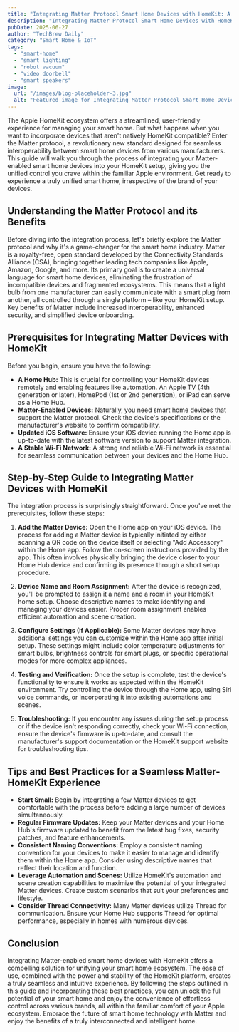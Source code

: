 ```yaml
---
title: "Integrating Matter Protocol Smart Home Devices with HomeKit: A Step-by-Step Guide for Seamless Apple Ecosystem Control"
description: "Integrating Matter Protocol Smart Home Devices with HomeKit: A Step-by-Step Guide for Seamless Apple Ecosystem Control"
pubDate: 2025-06-27
author: "TechBrew Daily"
category: "Smart Home & IoT"
tags:
  - "smart-home"
  - "smart lighting"
  - "robot vacuum"
  - "video doorbell"
  - "smart speakers"
image:
  url: "/images/blog-placeholder-3.jpg"
  alt: "Featured image for Integrating Matter Protocol Smart Home Devices with HomeKit: A Step-by-Step Guide for Seamless Apple Ecosystem Control"
---
```


The Apple HomeKit ecosystem offers a streamlined, user-friendly experience for managing your smart home.  But what happens when you want to incorporate devices that aren't natively HomeKit compatible?  Enter the Matter protocol, a revolutionary new standard designed for seamless interoperability between smart home devices from various manufacturers.  This guide will walk you through the process of integrating your Matter-enabled smart home devices into your HomeKit setup, giving you the unified control you crave within the familiar Apple environment.  Get ready to experience a truly unified smart home, irrespective of the brand of your devices.


## Understanding the Matter Protocol and its Benefits

Before diving into the integration process, let's briefly explore the Matter protocol and why it's a game-changer for the smart home industry.  Matter is a royalty-free, open standard developed by the Connectivity Standards Alliance (CSA), bringing together leading tech companies like Apple, Amazon, Google, and more.  Its primary goal is to create a universal language for smart home devices, eliminating the frustration of incompatible devices and fragmented ecosystems.  This means that a light bulb from one manufacturer can easily communicate with a smart plug from another, all controlled through a single platform – like your HomeKit setup.  Key benefits of Matter include increased interoperability, enhanced security, and simplified device onboarding.


## Prerequisites for Integrating Matter Devices with HomeKit

Before you begin, ensure you have the following:

* **A Home Hub:**  This is crucial for controlling your HomeKit devices remotely and enabling features like automation.  An Apple TV (4th generation or later), HomePod (1st or 2nd generation), or iPad can serve as a Home Hub.
* **Matter-Enabled Devices:**  Naturally, you need smart home devices that support the Matter protocol. Check the device's specifications or the manufacturer's website to confirm compatibility.
* **Updated iOS Software:** Ensure your iOS device running the Home app is up-to-date with the latest software version to support Matter integration.
* **A Stable Wi-Fi Network:** A strong and reliable Wi-Fi network is essential for seamless communication between your devices and the Home Hub.

## Step-by-Step Guide to Integrating Matter Devices with HomeKit

The integration process is surprisingly straightforward.  Once you've met the prerequisites, follow these steps:

1. **Add the Matter Device:** Open the Home app on your iOS device.  The process for adding a Matter device is typically initiated by either scanning a QR code on the device itself or selecting "Add Accessory" within the Home app.  Follow the on-screen instructions provided by the app. This often involves physically bringing the device closer to your Home Hub device and confirming its presence through a short setup procedure.

2. **Device Name and Room Assignment:** After the device is recognized, you'll be prompted to assign it a name and a room in your HomeKit home setup.  Choose descriptive names to make identifying and managing your devices easier.  Proper room assignment enables efficient automation and scene creation.

3. **Configure Settings (If Applicable):**  Some Matter devices may have additional settings you can customize within the Home app after initial setup. These settings might include color temperature adjustments for smart bulbs, brightness controls for smart plugs, or specific operational modes for more complex appliances.

4. **Testing and Verification:** Once the setup is complete, test the device's functionality to ensure it works as expected within the HomeKit environment.  Try controlling the device through the Home app, using Siri voice commands, or incorporating it into existing automations and scenes.

5. **Troubleshooting:** If you encounter any issues during the setup process or if the device isn't responding correctly, check your Wi-Fi connection, ensure the device's firmware is up-to-date, and consult the manufacturer's support documentation or the HomeKit support website for troubleshooting tips.

## Tips and Best Practices for a Seamless Matter-HomeKit Experience

* **Start Small:** Begin by integrating a few Matter devices to get comfortable with the process before adding a large number of devices simultaneously.
* **Regular Firmware Updates:** Keep your Matter devices and your Home Hub's firmware updated to benefit from the latest bug fixes, security patches, and feature enhancements.
* **Consistent Naming Conventions:** Employ a consistent naming convention for your devices to make it easier to manage and identify them within the Home app.  Consider using descriptive names that reflect their location and function.
* **Leverage Automation and Scenes:** Utilize HomeKit's automation and scene creation capabilities to maximize the potential of your integrated Matter devices.  Create custom scenarios that suit your preferences and lifestyle.
* **Consider Thread Connectivity:**  Many Matter devices utilize Thread for communication.  Ensure your Home Hub supports Thread for optimal performance, especially in homes with numerous devices.

## Conclusion

Integrating Matter-enabled smart home devices with HomeKit offers a compelling solution for unifying your smart home ecosystem. The ease of use, combined with the power and stability of the HomeKit platform, creates a truly seamless and intuitive experience.  By following the steps outlined in this guide and incorporating these best practices, you can unlock the full potential of your smart home and enjoy the convenience of effortless control across various brands, all within the familiar comfort of your Apple ecosystem.  Embrace the future of smart home technology with Matter and enjoy the benefits of a truly interconnected and intelligent home.